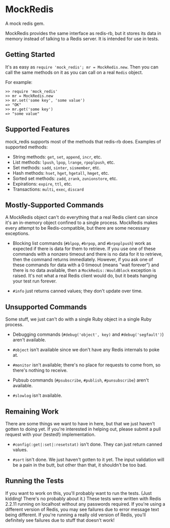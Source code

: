 # MockRedis

A mock redis gem.

MockRedis provides the same interface as redis-rb, but it stores its
data in memory instead of talking to a Redis server. It is intended
for use in tests.

## Getting Started

It's as easy as `require 'mock_redis'; mr = MockRedis.new`. Then you can
call the same methods on it as you can call on a real `Redis` object.

For example:

    >> require 'mock_redis'
    >> mr = MockRedis.new
    >> mr.set('some key', 'some value')
    => "OK"
    >> mr.get('some key')
    => "some value"

## Supported Features

mock_redis supports most of the methods that redis-rb does. Examples
of supported methods:

* String methods: `get`, `set`, `append`, `incr`, etc.
* List methods: `lpush`, `lpop`, `lrange`, `rpoplpush`, etc.
* Set methods: `sadd`, `sinter`, `sismember`, etc.
* Hash methods: `hset`, `hget`, `hgetall`, `hmget`, etc.
* Sorted set methods: `zadd`, `zrank`, `zunionstore`, etc.
* Expirations: `expire`, `ttl`, etc.
* Transactions: `multi`, `exec`, `discard`

## Mostly-Supported Commands

A MockRedis object can't do everything that a real Redis client can
since it's an in-memory object confined to a single process. MockRedis
makes every attempt to be Redis-compatible, but there are some
necessary exceptions.

* Blocking list commands (`#blpop`, `#brpop`, and `#brpoplpush`) work
  as expected if there is data for them to retrieve. If you use one of
  these commands with a nonzero timeout and there is no data for it to
  retrieve, then the command returns immediately. However, if you ask
  one of these commands for data with a 0 timeout (means "wait
  forever") and there is no data available, then a
  `MockRedis::WouldBlock` exception is raised. It's not what a real
  Redis client would do, but it beats hanging your test run forever.

* `#info` just returns canned values; they don't update over time.

## Unsupported Commands

Some stuff, we just can't do with a single Ruby object in a single
Ruby process.

* Debugging commands (`#debug('object', key)` and
  `#debug('segfault')`) aren't available.

* `#object` isn't available since we don't have any Redis internals to
  poke at.

* `#monitor` isn't available; there's no place for requests to come
  from, so there's nothing to receive.

* Pubsub commands (`#psubscribe`, `#publish`, `#punsubscribe`) aren't
  available.

* `#slowlog` isn't available.

## Remaining Work

There are some things we want to have in here, but that we just
haven't gotten to doing yet. If you're interested in helping out,
please submit a pull request with your (tested!) implementation.

* `#config(:get|:set|:resetstat)` isn't done. They can just return
  canned values.

* `#sort` isn't done. We just haven't gotten to it yet. The input
  validation will be a pain in the butt, but other than that, it
  shouldn't be too bad.

## Running the Tests

If you want to work on this, you'll probably want to run the
tests. (Just kidding! There's no probably about it.) These tests were
written with Redis 2.2.11 running on localhost without any passwords
required. If you're using a different version of Redis, you may see
failures due to error message text being different. If you're running
a really old version of Redis, you'll definitely see failures due to
stuff that doesn't work!
